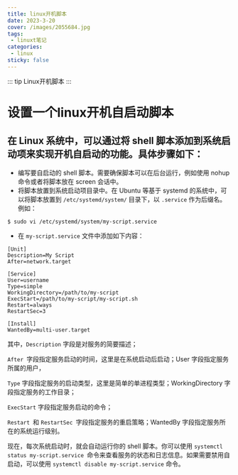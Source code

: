 ```yaml
---
title: linux开机脚本
date: 2023-3-20
cover: /images/2055684.jpg
tags:
 - linuxt笔记
categories:
 - linux
sticky: false
---
```

::: tip Linux开机脚本
:::


<!-- more -->


# 设置一个linux开机自启动脚本

## 在 Linux 系统中，可以通过将 shell 脚本添加到系统启动项来实现开机自启动的功能。具体步骤如下：

- 编写要自启动的 shell 脚本。需要确保脚本可以在后台运行，例如使用 nohup 命令或者将脚本放在 screen 会话中。
- 将脚本放置到系统启动项目录中。在 Ubuntu 等基于 systemd 的系统中，可以将脚本放置到 ``/etc/systemd/system/`` 目录下，以 ``.service`` 作为后缀名。例如：
```
$ sudo vi /etc/systemd/system/my-script.service
```
- 在 ``my-script.service`` 文件中添加如下内容：
```
[Unit]
Description=My Script
After=network.target

[Service]
User=username
Type=simple
WorkingDirectory=/path/to/my-script
ExecStart=/path/to/my-script/my-script.sh
Restart=always
RestartSec=3

[Install]
WantedBy=multi-user.target
```
 其中，``Description`` 字段是对服务的简要描述；

 ``After ``字段指定服务启动的时间，这里是在系统启动后启动；User 字段指定服务所属的用户，

 ``Type`` 字段指定服务的启动类型，这里是简单的单进程类型；WorkingDirectory 字段指定服务的工作目录；

 ``ExecStart`` 字段指定服务启动的命令；

 ``Restart ``和 ``RestartSec ``字段指定服务的重启策略；WantedBy 字段指定服务所在的系统运行级别。


现在，每次系统启动时，就会自动运行你的 shell 脚本。你可以使用 ``systemctl status my-script.service ``命令来查看服务的状态和日志信息。如果需要禁用自启动，可以使用 ``systemctl disable my-script.service`` 命令。